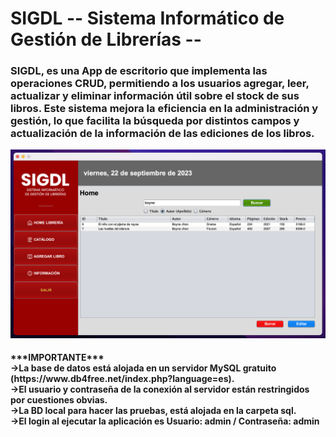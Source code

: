 # SIGDL -- Sistema Informático de Gestión de Librerías --
<h3>SIGDL, es una App de escritorio que implementa las operaciones CRUD, permitiendo a los usuarios agregar, leer, actualizar y eliminar información útil sobre el stock de sus libros. Este sistema mejora la eficiencia en la administración y gestión, lo que facilita la búsqueda por distintos campos y actualización de la información de las ediciones de los libros.</h3>

![image](https://github.com/gdisciglio/SIGDL/blob/main/src/image/SIGDL_Mockup.png)

<h4>***IMPORTANTE*** <br>->La base de datos está alojada en un servidor MySQL gratuito (https://www.db4free.net/index.php?language=es). <br>->El usuario y contraseña de la conexión al servidor están restringidos por cuestiones obvias. <br>->La BD local para hacer las pruebas, está alojada en la carpeta sql. <br>->El login al ejecutar la aplicación es Usuario: admin / Contraseña: admin</h4>
